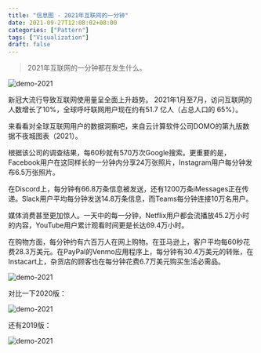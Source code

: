 ```yaml
---
title: "信息图 - 2021年互联网的一分钟"
date: 2021-09-27T12:08:02+08:00
categories: ["Pattern"]
tags: ["Visualization"]
draft: false
---
```


> 2021年互联网的一分钟都在发生什么。

![demo-2021](/images/posts/2021-10-01-domo-info-2021.png)

新冠大流行导致互联网使用量呈全面上升趋势。 2021年1月至7月，访问互联网的人数增长了10%，全球呼吁联网用户现在约有51.7 亿人（占总人口的 65%）。

来看看对全球互联网用户的数据洞察吧，来自云计算软件公司DOMO的第九版数据不夜城图表（2021）。

根据该公司的调查结果，每60秒就有570万次Google搜索。更重要的是，Facebook用户在这同样长的一分钟内分享24万张照片，Instagram用户每分钟发布6.5万张照片。

在Discord上，每分钟有66.8万条信息被发送，还有1200万条iMessages正在传递。Slack用户平均每分钟发送14.8万条信息，而Teams每分钟连接10万名用户。

媒体消费甚至更加惊人。一天中的每一分钟，Netflix用户都会流播放45.2万小时的内容，YouTube用户累计观看时间更是长达69.4万小时。

在购物方面，每分钟约有六百万人在网上购物。在亚马逊上，客户平均每60秒花费28.3万美元。在PayPal的Venmo应用程序上，每分钟有30.4万美元的转账，在Instacart上，杂货店的顾客也在每分钟花费6.7万美元购买生活必需品。

![demo-2021](/images/posts/2021-10-01-domo-info-9.png)

对比一下2020版：

![demo-2021](/images/posts/2021-10-01-domo-info-8.png)

还有2019版：

![demo-2021](/images/posts/2021-10-01-domo-info-7.png)